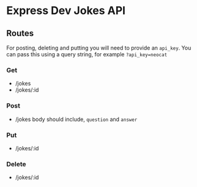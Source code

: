 # Express Dev Jokes API

## Routes

For posting, deleting and putting you will need to provide an `api_key`. 
You can pass this using a query string, for example `?api_key=neocat`

### Get

- /jokes
- /jokes/:id

### Post

- /jokes
    body should include, `question` and `answer`

### Put

- /jokes/:id

### Delete

- /jokes/:id
